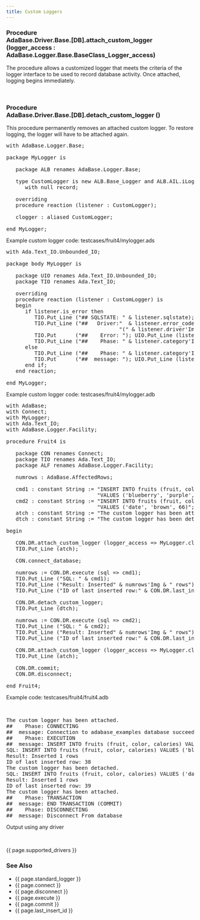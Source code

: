 ```yaml
---
title: Custom Loggers
---
```


<div class="leftside">
<h3>Procedure<br/>
AdaBase.Driver.Base.[DB].attach_custom_logger (logger_access :
AdaBase.Logger.Base.BaseClass_Logger_access)</h3>
<p>The procedure allows a customized logger that meets the criteria
of the logger interface to be used to record database activity.  Once
attached, logging begins immediately.</p>
<br/>
<h3>Procedure<br/>
AdaBase.Driver.Base.[DB].detach_custom_logger ()</h3>
<p>This procedure permanently removes an attached custom logger.  To
restore logging, the logger will have to be attached again.</p>

<pre class="code">
with AdaBase.Logger.Base;

package MyLogger is

   package ALB renames AdaBase.Logger.Base;

   type CustomLogger is new ALB.Base_Logger and ALB.AIL.iLogger
      with null record;

   overriding
   procedure reaction (listener : CustomLogger);

   clogger : aliased CustomLogger;

end MyLogger;
</pre>
<p class="caption">Example custom logger code: testcases/fruit4/mylogger.ads</p>

<pre class="code">
with Ada.Text_IO.Unbounded_IO;

package body MyLogger is

   package UIO renames Ada.Text_IO.Unbounded_IO;
   package TIO renames Ada.Text_IO;

   overriding
   procedure reaction (listener : CustomLogger) is
   begin
      if listener.is_error then
         TIO.Put_Line ("## SQLSTATE: " & listener.sqlstate);
         TIO.Put_Line ("##   Driver:"  & listener.error_code'Img &
                                    "(" & listener.driver'Img & ")");
         TIO.Put      ("##    Error: "); UIO.Put_Line (listener.error_msg);
         TIO.Put_Line ("##    Phase: " & listener.category'Img);
      else
         TIO.Put_Line ("##    Phase: " & listener.category'Img);
         TIO.Put      ("##  message: "); UIO.Put_Line (listener.message);
      end if;
   end reaction;

end MyLogger;
</pre>
<p class="caption">Example custom logger code: testcases/fruit4/mylogger.adb</p>

<pre class="code">
with AdaBase;
with Connect;
with MyLogger;
with Ada.Text_IO;
with AdaBase.Logger.Facility;

procedure Fruit4 is

   package CON renames Connect;
   package TIO renames Ada.Text_IO;
   package ALF renames AdaBase.Logger.Facility;

   numrows : AdaBase.AffectedRows;

   cmd1 : constant String := "INSERT INTO fruits (fruit, color, calories) " &
                             "VALUES ('blueberry', 'purple', 1)";
   cmd2 : constant String := "INSERT INTO fruits (fruit, color, calories) " &
                             "VALUES ('date', 'brown', 66)";
   atch : constant String := "The custom logger has been attached.";
   dtch : constant String := "The custom logger has been detached.";

begin

   CON.DR.attach_custom_logger (logger_access => MyLogger.clogger'Access);
   TIO.Put_Line (atch);

   CON.connect_database;

   numrows := CON.DR.execute (sql => cmd1);
   TIO.Put_Line ("SQL: " & cmd1);
   TIO.Put_Line ("Result: Inserted" & numrows'Img & " rows");
   TIO.Put_Line ("ID of last inserted row:" & CON.DR.last_insert_id'Img);

   CON.DR.detach_custom_logger;
   TIO.Put_Line (dtch);

   numrows := CON.DR.execute (sql => cmd2);
   TIO.Put_Line ("SQL: " & cmd2);
   TIO.Put_Line ("Result: Inserted" & numrows'Img & " rows");
   TIO.Put_Line ("ID of last inserted row:" & CON.DR.last_insert_id'Img);

   CON.DR.attach_custom_logger (logger_access => MyLogger.clogger'Access);
   TIO.Put_Line (atch);

   CON.DR.commit;
   CON.DR.disconnect;

end Fruit4;
</pre>
<p class="caption">Example code: testcases/fruit4/fruit4.adb</p>

<br/>
<pre class="output">
The custom logger has been attached.
##    Phase: CONNECTING
##  message: Connection to adabase_examples database succeeded.
##    Phase: EXECUTION
##  message: INSERT INTO fruits (fruit, color, calories) VALUES ('blueberry', 'purple', 1)
SQL: INSERT INTO fruits (fruit, color, calories) VALUES ('blueberry', 'purple', 1)
Result: Inserted 1 rows
ID of last inserted row: 38
The custom logger has been detached.
SQL: INSERT INTO fruits (fruit, color, calories) VALUES ('date', 'brown', 66)
Result: Inserted 1 rows
ID of last inserted row: 39
The custom logger has been attached.
##    Phase: TRANSACTION
##  message: END TRANSACTION (COMMIT)
##    Phase: DISCONNECTING
##  message: Disconnect From database
</pre>
<p class="caption">Output using any driver</p>
<br/>
<p>{{ page.supported_drivers }}</p>
</div>
<div class="sidenav">
  <h3>See Also</h3>
  <ul>
    <li>{{ page.standard_logger }}</li>
    <li>{{ page.connect }}</li>
    <li>{{ page.disconnect }}</li>
    <li>{{ page.execute }}</li>
    <li>{{ page.commit }}</li>
    <li>{{ page.last_insert_id }}</li>
  </ul>
</div>
